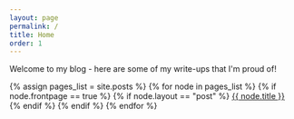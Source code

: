 ```yaml
---
layout: page
permalink: /
title: Home
order: 1
---
```


Welcome to my blog - here are some of my write-ups that I'm proud of!

{% assign pages_list = site.posts %}
{% for node in pages_list %}
{% if node.frontpage == true %}
  {% if node.layout == "post" %}
  	<a href="{{ node.url }}">{{ node.title }}</a><br>
  {% endif %}
{% endif %}
{% endfor %}